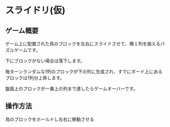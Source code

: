 # スライドリ(仮)

## ゲーム概要

ゲーム上に配置された鳥のブロックを左右にスライドさせて、横１列を揃えるパズルゲームです。

下にブロックがない場合は落下します。

毎ターンランダムな1列のブロックが下の列に生成され、すでにボード上にあるブロックは1列分上昇します。

盤面上のブロックが一番上の列まで達したらゲームオーバーです。

## 操作方法

鳥のブロックをホールドし左右に移動させる
